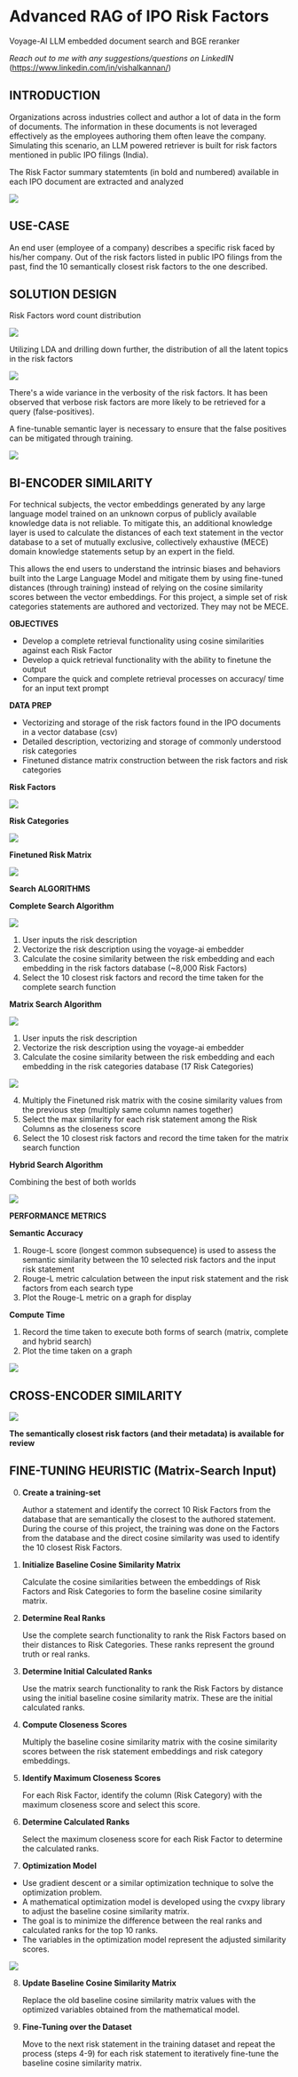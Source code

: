 # Advanced RAG of IPO Risk Factors

Voyage-AI LLM embedded document search and BGE reranker

*Reach out to me with any suggestions/questions on LinkedIN* (https://www.linkedin.com/in/vishalkannan/)

## INTRODUCTION

Organizations across industries collect and author a lot of data in the form of documents. The information in these documents is not leveraged effectively as the employees authoring them often leave the company. Simulating this scenario, an LLM powered retriever is built for risk factors mentioned in public IPO filings (India).

The Risk Factor summary statemtents (in bold and numbered) available in each IPO document are extracted and analyzed

![](Graphics/RF_Text_Extract.png)

## USE-CASE
An end user (employee of a company) describes a specific risk faced by his/her company. Out of the risk factors listed in public IPO filings from the past, find the 10 semantically closest risk factors to the one described.

## SOLUTION DESIGN

Risk Factors word count distribution

![](Graphics/Risks_Words_Count.png)

Utilizing LDA and drilling down further, the distribution of all the latent topics in the risk factors

![](Graphics/Risks_Topics_Count.png)

There's a wide variance in the verbosity of the risk factors. It has been observed that verbose risk factors are more likely to be retrieved for a query (false-positives).

A fine-tunable semantic layer is necessary to ensure that the false positives can be mitigated through training.

![](Graphics/Retriever_High_Level.png)

## BI-ENCODER SIMILARITY

For technical subjects, the vector embeddings generated by any large language model trained on an unknown corpus of publicly available knowledge data is not reliable. To mitigate this, an additional knowledge layer is used to calculate the distances of each text statement in the vector database to a set of mutually exclusive, collectively exhaustive (MECE) domain knowledge statements setup by an expert in the field. 

This allows the end users to understand the intrinsic biases and behaviors built into the Large Language Model and mitigate them by using fine-tuned distances (through training) instead of relying on the cosine similarity scores between the vector embeddings. For this project, a simple set of risk categories statements are authored and vectorized. They may not be MECE.

**OBJECTIVES**

-	Develop a complete retrieval functionality using cosine similarities against each Risk Factor
-	Develop a quick retrieval functionality with the ability to finetune the output 
-	Compare the quick and complete retrieval processes on accuracy/ time for an input text prompt

**DATA PREP**

-	Vectorizing and storage of the risk factors found in the IPO documents in a vector database (csv)
-	Detailed description, vectorizing and storage of commonly understood risk categories
-	Finetuned distance matrix construction between the risk factors and risk categories  

**Risk Factors**

![](Graphics/Risk_Factors.png)

**Risk Categories**

![](Graphics/Risk_Categories.png)

**Finetuned Risk Matrix**

![](Graphics/Finetuned_Risk_Matrix.png)

**Search ALGORITHMS**

**Complete Search Algorithm**

![](Graphics/Similarity_Base.png)

1.	User inputs the risk description 
2.	Vectorize the risk description using the voyage-ai embedder
3.	Calculate the cosine similarity between the risk embedding and each embedding in the risk factors database (~8,000 Risk Factors)
4.	Select the 10 closest risk factors and record the time taken for the complete search function

**Matrix Search Algorithm**

![](Graphics/Similarity_Matrix.png)

1.	User inputs the risk description 
2.	Vectorize the risk description using the voyage-ai embedder
3.	Calculate the cosine similarity between the risk embedding and each embedding in the risk categories database (17 Risk Categories)

![](Graphics/Spider_Chart.png)

4.	Multiply the Finetuned risk matrix with the cosine similarity values from the previous step (multiply same column names together)
5.	Select the max similarity for each risk statement among the Risk Columns as the closeness score
6.	Select the 10 closest risk factors and record the time taken for the matrix search function

**Hybrid Search Algorithm**

Combining the best of both worlds

![](Graphics/Hybrid_Algo.png)

**PERFORMANCE METRICS**

**Semantic Accuracy**

1.	Rouge-L score (longest common subsequence) is used to assess the semantic similarity between the 10 selected risk factors and the input risk statement
2.	Rouge-L metric calculation between the input risk statement and the risk factors from each search type
3.	Plot the Rouge-L metric on a graph for display

**Compute Time**

1.	Record the time taken to execute both forms of search (matrix, complete and hybrid search)
2.	Plot the time taken on a graph

![](Graphics/Perf_Metrics.png)

## CROSS-ENCODER SIMILARITY

![](Graphics/Cross_Encoder.png)

**The semantically closest risk factors (and their metadata) is available for review**

## FINE-TUNING HEURISTIC (Matrix-Search Input)

0.	**Create a training-set**

	Author a statement and identify the correct 10 Risk Factors from the database that are semantically the closest to the authored statement. During the course of this project, the training was done on the Factors from the database and the direct cosine similarity was used to identify the 10 closest Risk Factors.

1.	**Initialize Baseline Cosine Similarity Matrix**

	Calculate the cosine similarities between the embeddings of Risk Factors and Risk Categories to form the baseline cosine similarity matrix.

2.	**Determine Real Ranks**

	Use the complete search functionality to rank the Risk Factors based on their distances to Risk Categories. These ranks represent the ground truth or real ranks.

3.	**Determine Initial Calculated Ranks**

	Use the matrix search functionality to rank the Risk Factors by distance using the initial baseline cosine similarity matrix. These are the initial calculated ranks.

4.	**Compute Closeness Scores**

	Multiply the baseline cosine similarity matrix with the cosine similarity scores between the risk statement embeddings and risk category embeddings.

5.	**Identify Maximum Closeness Scores**

	For each Risk Factor, identify the column (Risk Category) with the maximum closeness score and select this score.

6.	**Determine Calculated Ranks**

	Select the maximum closeness score for each Risk Factor to determine the calculated ranks.

7.	**Optimization Model**

-	Use gradient descent or a similar optimization technique to solve the optimization problem.
-	A mathematical optimization model is developed using the cvxpy library to adjust the baseline cosine similarity matrix.
-	The goal is to minimize the difference between the real ranks and calculated ranks for the top 10 ranks.
-	The variables in the optimization model represent the adjusted similarity scores.

![](Graphics/Math_Model.png)

8.	**Update Baseline Cosine Similarity Matrix**

	Replace the old baseline cosine similarity matrix values with the optimized variables obtained from the mathematical model.

9.	**Fine-Tuning over the Dataset**
	
	Move to the next risk statement in the training dataset and repeat the process (steps 4-9) for each risk statement to iteratively fine-tune the baseline cosine similarity matrix.
